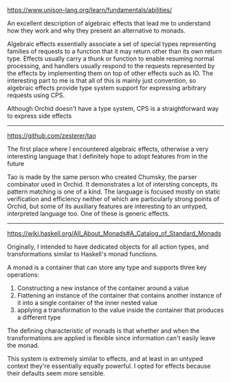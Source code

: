 https://www.unison-lang.org/learn/fundamentals/abilities/

An excellent description of algebraic effects that lead me to understand how they work and why they present an alternative to monads.

Algebraic effects essentially associate a set of special types representing families of requests to a function that it may return other than its own return type. Effects usually carry a thunk or function to enable resuming normal processing, and handlers usually respond to the requests represented by the effects by implementing them on top of other effects such as IO. The interesting part to me is that all of this is mainly just convention, so algebraic effects provide type system support for expressing arbitrary requests using CPS.

Although Orchid doesn't have a type system, CPS is a straightforward way to express side effects

---

https://github.com/zesterer/tao

The first place where I encountered algebraic effects, otherwise a very interesting language that I definitely hope to adopt features from in the future

Tao is made by the same person who created Chumsky, the parser combinator used in Orchid. It demonstrates a lot of intersting concepts, its pattern matching is one of a kind. The language is focused mostly on static verification and efficiency neither of which are particularly strong points of Orchid, but some of its auxiliary features are interesting to an untyped, interpreted language too. One of these is generic effects.

---

https://wiki.haskell.org/All_About_Monads#A_Catalog_of_Standard_Monads

Originally, I intended to have dedicated objects for all action types, and transformations similar to Haskell's monad functions.

A monad is a container that can store any type and supports three key operations:

1. Constructing a new instance of the container around a value
2. Flattening an instance of the container that contains another instance of it into a single container of the inner nested value
3. applying a transformation to the value inside the container that produces a different type

The defining characteristic of monads is that whether and when the transformations are applied is flexible since information can't easily leave the monad.

This system is extremely similar to effects, and at least in an untyped context they're essentially equally powerful. I opted for effects because their defaults seem more sensible.